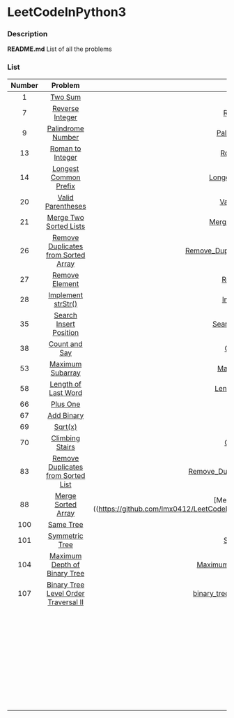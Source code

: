 # LeetCodeInPython3

### Description

**README.md**     List of all the problems


### List

| Number |  Problem  |  Summary  |   Solution    | Level  | Language  |
|:-------:|:-------------:|:--------------:|:--------------:|:------:|:---------:|
|1|[Two Sum](https://leetcode.com/problems/two-sum/description/)|[Two_Sum.md](https://github.com/lmx0412/LeetCodeInPython3/blob/master/Summary/Two_Sum.md)|[Two_Sum.py](https://github.com/lmx0412/LeetCodeInPython3/blob/master/Python/Two_Sum.py)|Easy|Python3|
|7|[Reverse Integer](https://leetcode.com/problems/reverse-integer/)|[Reverse_Integer.md](https://github.com/lmx0412/LeetCodeInPython3/blob/master/Summary/Reverse_Integer.md)|[Reverse_Integer](https://github.com/lmx0412/LeetCodeInPython3/blob/master/Python/Reverse_Integer.py)|Easy|Python3|
|9|[Palindrome Number](https://leetcode.com/problems/palindrome-number/)|[Palindrome_Number.md](https://github.com/lmx0412/LeetCodeInPython3/blob/master/Summary/Palindrome_Number.md)|[Palindrome_Number.py](https://github.com/lmx0412/LeetCodeInPython3/blob/master/Python/Palindrome_Number.py)|Easy|Python3|
|13|[Roman to Integer](https://leetcode.com/problems/roman-to-integer/)|[Roman_to_Integer.md](https://github.com/lmx0412/LeetCodeInPython3/blob/master/Summary/Roman_to_Integer.md)|[Roman_to_Integer.py](https://github.com/lmx0412/LeetCodeInPython3/blob/master/Python/Roman_to_Integer.py)|Easy|Python3|
|14|[Longest Common Prefix](https://leetcode.com/problems/longest-common-prefix/)|[Longest_Common_Prefix.md](https://github.com/lmx0412/LeetCodeInPython3/blob/master/Summary/Longest_Common_Prefix.md)|[Longest_Common_Prefix.py](https://github.com/lmx0412/LeetCodeInPython3/blob/master/Python/Longest_Common_Prefix.py)|Easy|Python3|
|20|[Valid Parentheses](https://leetcode.com/problems/valid-parentheses/)|[Valid_Parentheses.md](https://github.com/lmx0412/LeetCodeInPython3/blob/master/Summary/Valid_Parentheses.md)|[Valid_Parentheses.py](https://github.com/lmx0412/LeetCodeInPython3/blob/master/Python/Valid_Parentheses.py)|Easy|Python3|
|21|[Merge Two Sorted Lists](https://leetcode.com/problems/merge-two-sorted-lists/)|[Merge_Two_Sorted_Lists.md](https://github.com/lmx0412/LeetCodeInPython3/blob/master/Summary/Merge_Two_Sorted_Lists.md)|[Merge_Two_Sorted_Lists.py](https://github.com/lmx0412/LeetCodeInPython3/blob/master/Python/Merge_Two_Sorted_Lists.py)|Easy|Python3|
|26|[Remove Duplicates from Sorted Array](https://leetcode.com/problems/remove-duplicates-from-sorted-array/)|[Remove_Duplicates_from_Sorted_Array.md](https://github.com/lmx0412/LeetCodeInPython3/blob/master/Summary/Remove_Duplicates_from_Sorted_Array.md)|[Remove_Duplicates_from_Sorted_Array.py](https://github.com/lmx0412/LeetCodeInPython3/blob/master/Python/Remove_Duplicates_from_Sorted_Array.py)|Easy|Python3|
|27|[Remove Element](https://leetcode.com/problems/remove-element/)|[Remove_Element.md](https://github.com/lmx0412/LeetCodeInPython3/blob/master/Summary/Remove_Element.md)|[Remove_Element.py](https://github.com/lmx0412/LeetCodeInPython3/blob/master/Python/Remove_Element.py)|Easy|Python3|
|28|[Implement strStr()](https://leetcode.com/problems/implement-strstr/)|[Implement_strStr.md](https://github.com/lmx0412/LeetCodeInPython3/blob/master/Summary/Implement_strStr.md)|[Implement_strStr.py](https://github.com/lmx0412/LeetCodeInPython3/blob/master/Python/Implement_strStr.py)|Easy|Python3|
|35|[Search Insert Position](https://leetcode.com/problems/search-insert-position/)|[Search_Insert_Position.md](https://github.com/lmx0412/LeetCodeInPython3/blob/master/Summary/Search_Insert_Position.md)|[Search_Insert_Position.py](https://github.com/lmx0412/LeetCodeInPython3/blob/master/Python/Search_Insert_Position.py)|Easy|Python3|
|38|[Count and Say](https://leetcode.com/problems/count-and-say/)|[Count_and_Say.md](https://github.com/lmx0412/LeetCodeInPython3/blob/master/Summary/Count_and_Say.md)|[Count_and_Say.py](https://github.com/lmx0412/LeetCodeInPython3/blob/master/Python/Count_and_Say.py)|Easy|Python3|
|53|[Maximum Subarray](https://leetcode.com/problems/maximum-subarray/)|[Maximum_Subarray.md](https://github.com/lmx0412/LeetCodeInPython3/blob/master/Summary/Maximum_Subarray.md)|[Maximum_Subarray.py](https://github.com/lmx0412/LeetCodeInPython3/blob/master/Python/Maximum_Subarray.py)|Easy|Python3|
|58|[Length of Last Word](https://leetcode.com/problems/length-of-last-word/)|[Length_of_Last_Word.md](https://github.com/lmx0412/LeetCodeInPython3/blob/master/Summary/Length_of_Last_Word.md)|[Length_of_Last_Word.py](https://github.com/lmx0412/LeetCodeInPython3/blob/master/Python/Length_of_Last_Word.py)|Easy|Python3|
|66|[Plus One](https://leetcode.com/problems/plus-one/)|[Plus_One.md](https://github.com/lmx0412/LeetCodeInPython3/blob/master/Summary/Plus_One.md)|[Plus_One.py](https://github.com/lmx0412/LeetCodeInPython3/blob/master/Python/Plus_One.py)|Easy|Python3|
|67|[Add Binary](https://leetcode.com/problems/add-binary/)|[Add_Binary.py](https://github.com/lmx0412/LeetCodeInPython3/blob/master/Summary/Add_Binary.md)|[Add_Binary.md](https://github.com/lmx0412/LeetCodeInPython3/blob/master/Python/Add_Binary.py)|Easy|Python3|
|69|[Sqrt(x)](https://leetcode.com/problems/sqrtx/)|[Sqrt(x).md](https://github.com/lmx0412/LeetCodeInPython3/blob/master/Summary/Sqrt(x).md)|[Sqrt(x).py](https://github.com/lmx0412/LeetCodeInPython3/blob/master/Python/Sqrt(x).py)|Easy|Python3|
|70|[Climbing Stairs](https://leetcode.com/problems/climbing-stairs/)|[Climbing_Stairs.md](https://github.com/lmx0412/LeetCodeInPython3/blob/master/Summary/Climbing_Stairs.md)|[Climbing_Stairs.py](https://github.com/lmx0412/LeetCodeInPython3/blob/master/Python/Climbing_Stairs.py)|Easy|Python3|
|83|[Remove Duplicates from Sorted List](https://leetcode.com/problems/remove-duplicates-from-sorted-list/)|[Remove_Duplicates_from_Sorted_List.md](https://github.com/lmx0412/LeetCodeInPython3/blob/master/Summary/Remove_Duplicates_from_Sorted_List.md)|[Remove_Duplicates_from_Sorted_List.py](https://github.com/lmx0412/LeetCodeInPython3/blob/master/Python/Remove_Duplicates_from_Sorted_List.py)|Easy|Python3|
|88|[Merge Sorted Array](https://leetcode.com/problems/merge-sorted-array/)|[Merge_Sorted_Array.md]((https://github.com/lmx0412/LeetCodeInPython3/blob/master/Summary/Merge_Sorted_Array.md)|[Merge_Sorted_Array.py](https://github.com/lmx0412/LeetCodeInPython3/blob/master/Python/Merge_Sorted_Array.py)|Easy|Python3|
|100|[Same Tree](https://leetcode.com/problems/same-tree/)|[Same_Tree.md](https://github.com/lmx0412/LeetCodeInPython3/blob/master/Summary/Same_Tree.md)|[Same_Tree.py](https://github.com/lmx0412/LeetCodeInPython3/blob/master/Python/Same_Tree.py)|Easy|Python3|
|101|[Symmetric Tree](https://leetcode.com/problems/symmetric-tree/)|[Symmetric_Tree.md](https://github.com/lmx0412/LeetCodeInPython3/blob/master/Summary/Symmetric_Tree.md)|[Symmetric_Tree.py](https://github.com/lmx0412/LeetCodeInPython3/blob/master/Python/Symmetric_Tree.py)|Easy|Python3|
|104|[Maximum Depth of Binary Tree](https://leetcode.com/problems/maximum-depth-of-binary-tree/)|[Maximum_Depth_of_Binary_Tree.md](https://github.com/lmx0412/LeetCodeInPython3/blob/master/Summary/Maximum_Depth_of_Binary_Tree.md)|[Maximum_Depth_of_Binary_Tree.py](https://github.com/lmx0412/LeetCodeInPython3/blob/master/Python/Maximum_Depth_of_Binary_Tree.py)|Easy|Python3|
|107|[Binary Tree Level Order Traversal II](https://leetcode.com/problems/binary-tree-level-order-traversal-ii/)|[binary_tree_level_order_traversal_ii.md](https://github.com/lmx0412/LeetCodeInPython3/blob/master/Summary/binary_tree_level_order_traversal_ii.md)|[binary_tree_level_order_traversal_ii.py](https://github.com/lmx0412/LeetCodeInPython3/blob/master/Python/binary_tree_level_order_traversal_ii.py)|Easy|Python3|
||[]()|[]()|[]()|Easy|Python3|
||[]()|[]()|[]()|Easy|Python3|
||[]()|[]()|[]()|Easy|Python3|
||[]()|[]()|[]()|Easy|Python3|
||[]()|[]()|[]()|Easy|Python3|
||[]()|[]()|[]()|Easy|Python3|
||[]()|[]()|[]()|Easy|Python3|
||[]()|[]()|[]()|Easy|Python3|
||[]()|[]()|[]()|Easy|Python3|
